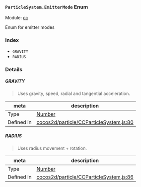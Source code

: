 ### `ParticleSystem.EmitterMode` Enum



Module: [cc](../modules/cc.md)


Enum for emitter modes


### Index
  - `GRAVITY`
  - `RADIUS`

### Details


##### GRAVITY

> Uses gravity, speed, radial and tangential acceleration.

| meta | description |
|------|-------------|
| Type | <a href="https://developer.mozilla.org/en/JavaScript/Reference/Global_Objects/Number" class="crosslink external" target="_blank">Number</a> |
| Defined in | [cocos2d/particle/CCParticleSystem.js:80](https://github.com/cocos-creator/engine/blob/a2f4b48f64e8117cf0d5a93229bfe31932c42384/cocos2d/particle/CCParticleSystem.js#L80) |



##### RADIUS

> Uses radius movement + rotation.

| meta | description |
|------|-------------|
| Type | <a href="https://developer.mozilla.org/en/JavaScript/Reference/Global_Objects/Number" class="crosslink external" target="_blank">Number</a> |
| Defined in | [cocos2d/particle/CCParticleSystem.js:86](https://github.com/cocos-creator/engine/blob/a2f4b48f64e8117cf0d5a93229bfe31932c42384/cocos2d/particle/CCParticleSystem.js#L86) |


